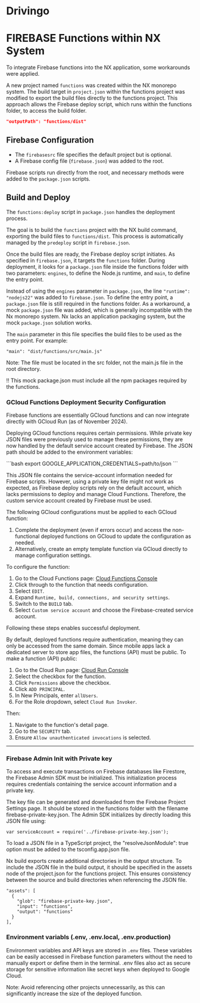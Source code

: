 # Drivingo

# FIREBASE Functions within NX System

To integrate Firebase functions into the NX application, some workarounds were applied.

A new project named `functions` was created within the NX monorepo system. The build target in `project.json` within the functions project was modified to export the build files directly to the functions project. This approach allows the Firebase deploy script, which runs within the functions folder, to access the build folder.

```json
"outputPath": "functions/dist"
```


## Firebase Configuration

- The `firebasesrc` file specifies the default project but is optional.
- A Firebase config file (`firebase.json`) was added to the root.

Firebase scripts run directly from the root, and necessary methods were added to the `package.json` scripts.

## Build and Deploy

The `functions:deploy` script in `package.json` handles the deployment process.

The goal is to build the `functions` project with the NX build command, exporting the build files to `functions/dist`. This process is automatically managed by the `predeploy` script in `firebase.json`.

Once the build files are ready, the Firebase deploy script initiates. As specified in `firebase.json`, it targets the `functions` folder. During deployment, it looks for a `package.json` file inside the functions folder with two parameters: `engines`, to define the Node.js runtime, and `main`, to define the entry point.

Instead of using the `engines` parameter in `package.json`, the line `"runtime": "nodejs22"` was added to `firebase.json`. To define the entry point, a `package.json` file is still required in the functions folder. As a workaround, a mock `package.json` file was added, which is generally incompatible with the Nx monorepo system. Nx lacks an application packaging system, but the mock `package.json` solution works. 

The `main` parameter in this file specifies the build files to be used as the entry point. For example:
```
"main": "dist/functions/src/main.js"
```
Note: The file must be located in the src folder, not the main.js file in the root directory.

!! This mock package.json must include all the npm packages required by the functions.

### GCloud Functions Deployment Security Configuration

Firebase functions are essentially GCloud functions and can now integrate directly with GCloud Run (as of November 2024).

Deploying GCloud functions requires certain permissions. While private key JSON files were previously used to manage these permissions, they are now handled by the default service account created by Firebase. The JSON path should be added to the environment variables:

\`\`\`bash
export GOOGLE_APPLICATION_CREDENTIALS=path/to/json
\`\`\`

This JSON file contains the service-account information needed for Firebase scripts. However, using a private key file might not work as expected, as Firebase deploy scripts rely on the default account, which lacks permissions to deploy and manage Cloud Functions. Therefore, the custom service account created by Firebase must be used.

The following GCloud configurations must be applied to each GCloud function:

1. Complete the deployment (even if errors occur) and access the non-functional deployed functions on GCloud to update the configuration as needed.
2. Alternatively, create an empty template function via GCloud directly to manage configuration settings.

To configure the function:

1. Go to the Cloud Functions page: [Cloud Functions Console](https://console.cloud.google.com/functions/list?referrer=search&authuser=3&inv=1&invt=Abhfpw&project=drivingo-app)
2. Click through to the function that needs configuration.
3. Select `EDIT`.
4. Expand `Runtime, build, connections, and security settings`.
5. Switch to the `BUILD` tab.
6. Select `Custom service account` and choose the Firebase-created service account.

Following these steps enables successful deployment.

By default, deployed functions require authentication, meaning they can only be accessed from the same domain. Since mobile apps lack a dedicated server to store app files, the functions (API) must be public. To make a function (API) public:

1. Go to the Cloud Run page: [Cloud Run Console](https://console.cloud.google.com/run?authuser=3&project=drivingo-app&supportedpurview=project)
2. Select the checkbox for the function.
3. Click `Permissions` above the checkbox.
4. Click `ADD PRINCIPAL`.
5. In New Principals, enter `allUsers`.
6. For the Role dropdown, select `Cloud Run Invoker`.

Then:

1. Navigate to the function's detail page.
2. Go to the `SECURITY` tab.
3. Ensure `Allow unauthenticated invocations` is selected.

---

### Firebase Admin Init with Private key

To access and execute transactions on Firebase databases like Firestore, the Firebase Admin SDK must be initialized. This initialization process requires credentials containing the service account information and a private key.

The key file can be generated and downloaded from the Firebase Project Settings page. It should be stored in the functions folder with the filename firebase-private-key.json. The Admin SDK initializes by directly loading this JSON file using:
```
var serviceAccount = require('../firebase-private-key.json');
```
To load a JSON file in a TypeScript project, the "resolveJsonModule": true option must be added to the tsconfig.app.json file.

Nx build exports create additional directories in the output structure. To include the JSON file in the build output, it should be specified in the assets node of the project.json for the functions project. This ensures consistency between the source and build directories when referencing the JSON file.

```
"assets": [
  {
    "glob": "firebase-private-key.json",
    "input": "functions",
    "output": "functions"
  }
],
```

### Environment variabls (.env, .env.local, .env.production)
Environment variables and API keys are stored in `.env` files. These variables can be easily accessed in Firebase function parameters without the need to manually export or define them in the terminal. .env files also act as secure storage for sensitive information like secret keys when deployed to Google Cloud.

Note: Avoid referencing other projects unnecessarily, as this can significantly increase the size of the deployed function.
